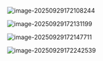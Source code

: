 ![image-20250929172108244](https://raw.gitcode.com/qq_36179938/images/raw/main/image-20250929172108244.png)

![image-20250929172131199](https://raw.gitcode.com/qq_36179938/images/raw/main/image-20250929172131199.png)

![image-20250929172147711](https://raw.gitcode.com/qq_36179938/images/raw/main/image-20250929172147711.png)



![image-20250929172242539](https://raw.gitcode.com/qq_36179938/images/raw/main/image-20250929172242539.png)
